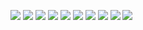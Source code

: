 ![](images/ShadowFax_Report_Analysis_page-0001.jpg)
![](images/ShadowFax_Report_Analysis_page-0002.jpg)
![](images/ShadowFax_Report_Analysis_page-0003.jpg)
![](images/ShadowFax_Report_Analysis_page-0004.jpg)
![](images/ShadowFax_Report_Analysis_page-0005.jpg)
![](images/ShadowFax_Report_Analysis_page-0006.jpg)
![](images/ShadowFax_Report_Analysis_page-0007jpg)
![](images/ShadowFax_Report_Analysis_page-0008jpg)
![](images/ShadowFax_Report_Analysis_page-0009jpg)
![](images/ShadowFax_Report_Analysis_page-00010.jpg)
